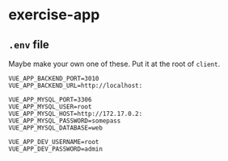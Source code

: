 # exercise-app


## `.env` file

Maybe make your own one of these. Put it at the root of `client`.

```
VUE_APP_BACKEND_PORT=3010
VUE_APP_BACKEND_URL=http://localhost:

VUE_APP_MYSQL_PORT=3306
VUE_APP_MYSQL_USER=root
VUE_APP_MYSQL_HOST=http://172.17.0.2:
VUE_APP_MYSQL_PASSWORD=somepass
VUE_APP_MYSQL_DATABASE=web

VUE_APP_DEV_USERNAME=root
VUE_APP_DEV_PASSWORD=admin
```